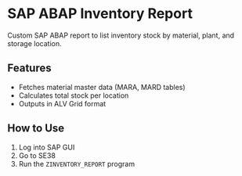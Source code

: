 # SAP ABAP Inventory Report

Custom SAP ABAP report to list inventory stock by material, plant, and storage location.

## Features
- Fetches material master data (MARA, MARD tables)
- Calculates total stock per location
- Outputs in ALV Grid format

## How to Use
1. Log into SAP GUI
2. Go to SE38
3. Run the `ZINVENTORY_REPORT` program
